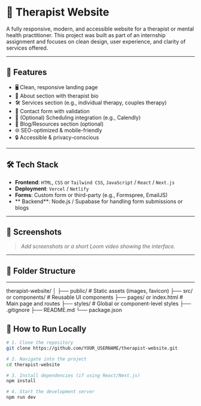 # 🧠 Therapist Website

A fully responsive, modern, and accessible website for a therapist or mental health practitioner. This project was built as part of an internship assignment and focuses on clean design, user experience, and clarity of services offered.

---

## 🚀 Features

- 🖥️ Clean, responsive landing page
- 👤 About section with therapist bio
- 🛠️ Services section (e.g., individual therapy, couples therapy)
- 📩 Contact form with validation
- 📅 (Optional) Scheduling integration (e.g., Calendly)
- 📝 Blog/Resources section (optional)
- 🌐 SEO-optimized & mobile-friendly
- 🔒 Accessible & privacy-conscious

---

## 🛠️ Tech Stack

- **Frontend**: `HTML`, `CSS` or `Tailwind CSS`, `JavaScript` / `React` / `Next.js`
- **Deployment**: `Vercel` / `Netlify`
- **Forms**: Custom form or third-party (e.g., Formspree, EmailJS)
- ** Backend**: Node.js / Supabase for handling form submissions or blogs

---

## 📸 Screenshots

> _Add screenshots or a short Loom video showing the interface._

---

## 📂 Folder Structure


---
therapist-website/
│
├── public/ # Static assets (images, favicon)
├── src/ or components/ # Reusable UI components
├── pages/ or index.html # Main page and routes
├── styles/ # Global or component-level styles
├── .gitignore
├── README.md
└── package.json

## 🧪 How to Run Locally

```bash
# 1. Clone the repository
git clone https://github.com/YOUR_USERNAME/therapist-website.git

# 2. Navigate into the project
cd therapist-website

# 3. Install dependencies (if using React/Next.js)
npm install

# 4. Start the development server
npm run dev
